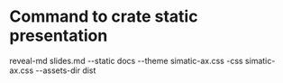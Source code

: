 # 

# Command to crate static presentation
reveal-md slides.md --static docs --theme simatic-ax.css -css simatic-ax.css --assets-dir dist
